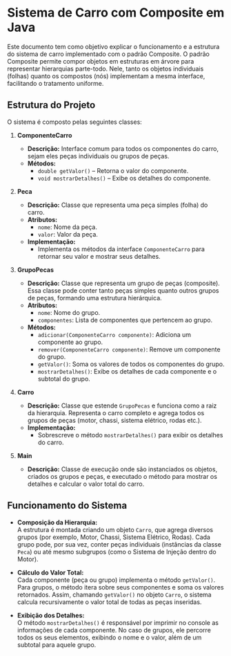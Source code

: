 # Sistema de Carro com Composite em Java

Este documento tem como objetivo explicar o funcionamento e a estrutura do sistema de carro implementado com o padrão Composite. O padrão Composite permite compor objetos em estruturas em árvore para representar hierarquias parte-todo. Nele, tanto os objetos individuais (folhas) quanto os compostos (nós) implementam a mesma interface, facilitando o tratamento uniforme.

## Estrutura do Projeto

O sistema é composto pelas seguintes classes:

1. **ComponenteCarro**  
   - **Descrição:** Interface comum para todos os componentes do carro, sejam eles peças individuais ou grupos de peças.  
   - **Métodos:**  
     - `double getValor()` – Retorna o valor do componente.
     - `void mostrarDetalhes()` – Exibe os detalhes do componente.

2. **Peca**  
   - **Descrição:** Classe que representa uma peça simples (folha) do carro.  
   - **Atributos:**  
     - `nome`: Nome da peça.
     - `valor`: Valor da peça.
   - **Implementação:**  
     - Implementa os métodos da interface `ComponenteCarro` para retornar seu valor e mostrar seus detalhes.

3. **GrupoPecas**  
   - **Descrição:** Classe que representa um grupo de peças (composite). Essa classe pode conter tanto peças simples quanto outros grupos de peças, formando uma estrutura hierárquica.  
   - **Atributos:**  
     - `nome`: Nome do grupo.
     - `componentes`: Lista de componentes que pertencem ao grupo.
   - **Métodos:**  
     - `adicionar(ComponenteCarro componente)`: Adiciona um componente ao grupo.
     - `remover(ComponenteCarro componente)`: Remove um componente do grupo.
     - `getValor()`: Soma os valores de todos os componentes do grupo.
     - `mostrarDetalhes()`: Exibe os detalhes de cada componente e o subtotal do grupo.

4. **Carro**  
   - **Descrição:** Classe que estende `GrupoPecas` e funciona como a raiz da hierarquia. Representa o carro completo e agrega todos os grupos de peças (motor, chassi, sistema elétrico, rodas etc.).  
   - **Implementação:**  
     - Sobrescreve o método `mostrarDetalhes()` para exibir os detalhes do carro.

5. **Main**  
   - **Descrição:** Classe de execução onde são instanciados os objetos, criados os grupos e peças, e executado o método para mostrar os detalhes e calcular o valor total do carro.

## Funcionamento do Sistema

- **Composição da Hierarquia:**  
  A estrutura é montada criando um objeto `Carro`, que agrega diversos grupos (por exemplo, Motor, Chassi, Sistema Elétrico, Rodas). Cada grupo pode, por sua vez, conter peças individuais (instâncias da classe `Peca`) ou até mesmo subgrupos (como o Sistema de Injeção dentro do Motor).

- **Cálculo do Valor Total:**  
  Cada componente (peça ou grupo) implementa o método `getValor()`. Para grupos, o método itera sobre seus componentes e soma os valores retornados. Assim, chamando `getValor()` no objeto `Carro`, o sistema calcula recursivamente o valor total de todas as peças inseridas.

- **Exibição dos Detalhes:**  
  O método `mostrarDetalhes()` é responsável por imprimir no console as informações de cada componente. No caso de grupos, ele percorre todos os seus elementos, exibindo o nome e o valor, além de um subtotal para aquele grupo.
